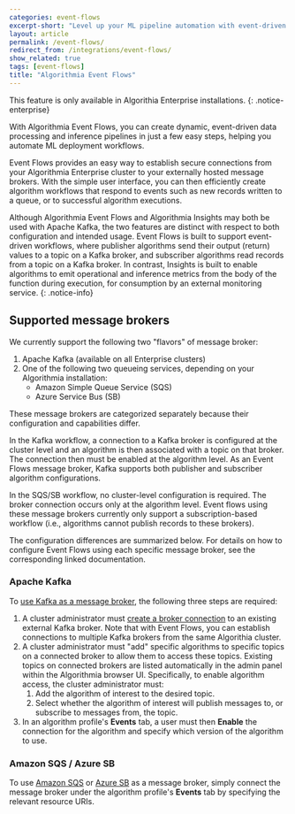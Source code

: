 ```yaml
---
categories: event-flows
excerpt-short: "Level up your ML pipeline automation with event-driven workflows."
layout: article
permalink: /event-flows/
redirect_from: /integrations/event-flows/
show_related: true
tags: [event-flows]
title: "Algorithmia Event Flows"
---
```


This feature is only available in Algorithia Enterprise installations.
{: .notice-enterprise}

With Algorithmia Event Flows, you can create dynamic, event-driven data processing and inference pipelines in just a few easy steps, helping you automate ML deployment workflows.

Event Flows provides an easy way to establish secure connections from your Algorithmia Enterprise cluster to your externally hosted message brokers. With the simple user interface, you can then efficiently create algorithm workflows that respond to events such as new records written to a queue, or to successful algorithm executions.

Although Algorithmia Event Flows and Algorithmia Insights may both be used with Apache Kafka, the two features are distinct with respect to both configuration and intended usage. Event Flows is built to support event-driven workflows, where publisher algorithms send their output (return) values to a topic on a Kafka broker, and subscriber algorithms read records from a topic on a Kafka broker. In contrast, Insights is built to enable algorithms to emit operational and inference metrics from the body of the function during execution, for consumption by an external monitoring service.
{: .notice-info}

## Supported message brokers

We currently support the following two "flavors" of message broker:

1. Apache Kafka (available on all Enterprise clusters)
2. One of the following two queueing services, depending on your Algorithmia installation:
    - Amazon Simple Queue Service (SQS)
    - Azure Service Bus (SB)

These message brokers are categorized separately because their configuration and capabilities differ.

In the Kafka workflow, a connection to a Kafka broker is configured at the cluster level and an algorithm is then associated with a topic on that broker. The connection then must be enabled at the algorithm level. As an Event Flows message broker, Kafka supports both publisher and subscriber algorithm configurations.

In the SQS/SB workflow, no cluster-level configuration is required. The broker connection occurs only at the algorithm level. Event flows using these message brokers currently only support a subscription-based workflow (i.e., algorithms cannot publish records to these brokers).

The configuration differences are summarized below. For details on how to configure Event Flows using each specific message broker, see the corresponding linked documentation.

### Apache Kafka

To [use Kafka as a message broker](/developers/event-flows/kafka), the following three steps are required:

1. A cluster administrator must [create a broker connection](https://training.algorithmia.com/exploring-the-admin-panel/807062) to an existing external Kafka broker. Note that with Event Flows, you can establish connections to multiple Kafka brokers from the same Algorithia cluster.
2. A cluster administrator must "add" specific algorithms to specific topics on a connected broker to allow them to access these topics. Existing topics on connected brokers are listed automatically in the admin panel within the Algorithmia browser UI. Specifically, to enable algorithm access, the cluster administrator must:
    1. Add the algorithm of interest to the desired topic.
    2. Select whether the algorithm of interest will publish messages to, or subscribe to messages from, the topic.
3. In an algorithm profile's **Events** tab, a user must then **Enable** the connection for the algorithm and specify which version of the algorithm to use.

### Amazon SQS / Azure SB

To use [Amazon SQS](/integrations/amazon-sqs/) or [Azure SB](/integrations/azure-sb/) as a message broker, simply connect the message broker under the algorithm profile's **Events** tab by specifying the relevant resource URIs.